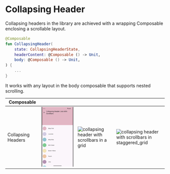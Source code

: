  # Collapsing Header

Collapsing headers in the library are achieved with a wrapping Composable enclosing a scrollable
layout.

```kotlin
@Composable
fun CollapsingHeader(
    state: CollapsingHeaderState,
    headerContent: @Composable () -> Unit,
    body: @Composable () -> Unit,
) {
    ...
}
```

It works with any layout in the body composable that supports nested scrolling.

| Composable          |                                                                                                          |                                                                                                          |                                                                                                                             |
|---------------------|----------------------------------------------------------------------------------------------------------|----------------------------------------------------------------------------------------------------------|-----------------------------------------------------------------------------------------------------------------------------|
| Collapsing Headers  | ![collapsing header with scrollbars in a list](../../images/collapsing_header_fast_scroll_list_crop.gif) | ![collapsing header with scrollbars in a grid](../../images/collapsing_header_fast_scroll_grid_crop.gif) | ![collapsing header with scrollbars in staggered_grid](../../images/collapsing_header_fast_scroll_staggered_grid_crop.gif ) |
